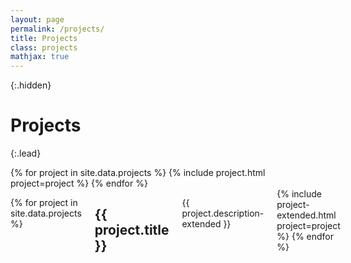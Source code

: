 ```yaml
---
layout: page
permalink: /projects/
title: Projects
class: projects
mathjax: true
---
```


{:.hidden}
# Projects

{:.lead}

<div class="grid">
  {% for project in site.data.projects %}
    {% include project.html project=project %}
  {% endfor %}
</div>

<div class="columns" markdown="1">

{% for project in site.data.projects %}
  <h2><a class="anchor" id="{{project.title}}"> {{ project.title }} </a></h2>
  <p>{{ project.description-extended }}</p>
  {% include project-extended.html project=project %}
{% endfor %}

</div>